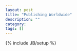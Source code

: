 ```yaml
---
layout: post
title: "Publishing Worldwide"
description: ""
category: 
tags: []
---
```

{% include JB/setup %}
